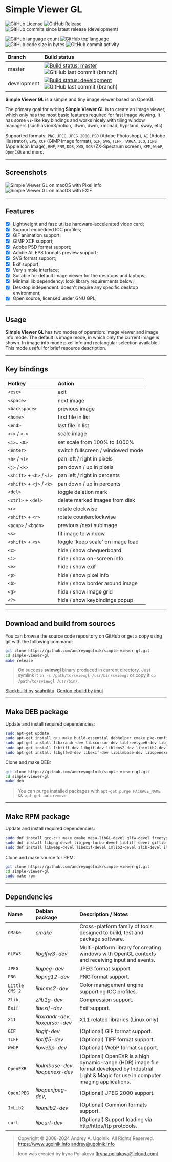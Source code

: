 # Simple Viewer GL

![GitHub License](https://img.shields.io/github/license/andreyugolnik/simple-viewer-gl)
![GitHub Release](https://img.shields.io/github/v/release/andreyugolnik/simple-viewer-gl)
![GitHub commits since latest release (development)](https://img.shields.io/github/commits-since/andreyugolnik/simple-viewer-gl/latest/development)

![GitHub language count](https://img.shields.io/github/languages/count/andreyugolnik/simple-viewer-gl)
![GitHub top language](https://img.shields.io/github/languages/top/andreyugolnik/simple-viewer-gl)
![GitHub code size in bytes](https://img.shields.io/github/languages/code-size/andreyugolnik/simple-viewer-gl)
![GitHub commit activity](https://img.shields.io/github/commit-activity/m/andreyugolnik/simple-viewer-gl)


Branch      | Build status
:---------- | :------------
master      | [![Build status: master](https://ci.appveyor.com/api/projects/status/55qlv1c7ca5vp7y4/branch/master?svg=true)](https://ci.appveyor.com/project/andreyugolnik/simple-viewer-gl/branch/master "Branch: master") ![GitHub last commit (branch)](https://img.shields.io/github/last-commit/andreyugolnik/simple-viewer-gl/master)
development | [![Build status: development](https://ci.appveyor.com/api/projects/status/55qlv1c7ca5vp7y4/branch/development?svg=true)](https://ci.appveyor.com/project/andreyugolnik/simple-viewer-gl/branch/development "Branch: development") ![GitHub last commit (branch)](https://img.shields.io/github/last-commit/andreyugolnik/simple-viewer-gl/development)

**Simple Viewer GL** is a simple and tiny image viewer based on OpenGL.

The primary goal for writing **Simple Viewer GL** is to create an image viewer, which only has the most basic features required for fast image viewing. It has some `vi`-like key bindings and works nicely with tiling window managers (such as ion3/notion, i3wm, dwm, xmonad, hyprland, sway, etc).

Supported formats: `PNG`, `JPEG`, `JPEG 2000`, `PSD` (Adobe Photoshop), `AI` (Adobe Illustrator), `EPS`, `XCF` (GIMP image format), `GIF`, `SVG`, `TIFF`, `TARGA`, `ICO`, `ICNS` (Apple Icon Image), `BMP`, `PNM`, `DDS`, `XWD`, `SCR` (ZX-Spectrum screen), `XPM`, `WebP`, `OpenEXR` and more.

***
## Screenshots

![Simple Viewer GL on macOS with Pixel Info](https://raw.githubusercontent.com/andreyugolnik/simple-viewer-gl/master/res/Screenshot-PixelInfo.png "Simple Viewer GL")
![Simple Viewer GL on macOS with EXIF](https://raw.githubusercontent.com/andreyugolnik/simple-viewer-gl/master/res/Screenshot-EXIF.png "Simple Viewer GL")

***
## Features

- [x] Lightweight and fast: utilize hardware-accelerated video card;
- [x] Support embedded ICC profiles;
- [x] GIF animation support;
- [x] GIMP XCF support;
- [x] Adobe PSD format support;
- [x] Adobe AI, EPS formats preview support;
- [x] SVG format support;
- [x] Exif support;
- [x] Very simple interface;
- [x] Suitable for default image viewer for the desktops and laptops;
- [x] Minimal lib dependency: look library requirements below;
- [x] Desktop independent: doesn't require any specific desktop environment;
- [x] Open source, licensed under GNU GPL;

***
## Usage

**Simple Viewer GL** has two modes of operation: image viewer and image info mode. The default is image mode, in which only the current image is shown. In image info mode pixel info and rectangular selection available. This mode useful for brief resource description.

***
## Key bindings

Hotkey                    | Action
:------------------------ | :--------------------------------
`<esc>`                   | exit
`<space>`                 | next image
`<backspace>`             | previous image
`<home>`                  | first file in list
`<end>`                   | last file in list
`<+>` / `<->`             | scale image
`<1>`...`<0>`             | set scale from 100% to 1000%
`<enter>`                 | switch fullscreen / windowed mode
`<h>` / `<l>`             | pan left / right in pixels
`<j>` / `<k>`             | pan down / up in pixels
`<shift>` + `<h>` / `<l>` | pan left / right in percents
`<shift>` + `<j>` / `<k>` | pan down / up in percents
`<del>`                   | toggle deletion mark
`<ctrl>` + `<del>`        | delete marked images from disk
`<r>`                     | rotate clockwise
`<shift>` + `<r>`         | rotate counterclockwise
`<pgup>` / `<bgdn>`       | previous /next subimage
`<s>`                     | fit image to window
`<shift>` + `<s>`         | toggle 'keep scale' on image load
`<c>`                     | hide / show chequerboard
`<i>`                     | hide / show on-screen info
`<e>`                     | hide / show exif
`<p>`                     | hide / show pixel info
`<b>`                     | hide / show border around image
`<g>`                     | hide / show image grid
`<?>`                     | hide / show keybindings popup

***
## Download and build from sources

You can browse the source code repository on GitHub or get a copy using git with the following command:

```sh
git clone https://github.com/andreyugolnik/simple-viewer-gl.git
cd simple-viewer-gl
make release
```
> On success **sviewgl** binary produced in current directory. Just symlink it `ln -s /path/to/sviewgl /usr/bin/sviewgl` or copy it `cp /path/to/sviewgl /usr/bin/`.

[Slackbuild by](https://github.com/saahriktu/saahriktu-slackbuilds/tree/master/simple-viewer-gl) [saahriktu](https://www.linux.org.ru/people/saahriktu/profile).
[Gentoo ebuild by](https://gogs.lumi.pw/mike/portage/src/master/media-gfx/simpleviewer-gl) [imul](https://www.linux.org.ru/people/imul/profile)

***
## Make DEB package

Update and install required dependencies:
```sh
sudo apt-get update
sudo apt-get install g++ make build-essential debhelper cmake pkg-config libgl1-mesa-dev
sudo apt-get install libxrandr-dev libxcursor-dev libfreetype6-dev libjpeg-dev
sudo apt-get install libtiff-dev libgif-dev liblcms2-dev libimlib2-dev libwebp-dev
sudo apt-get install libglfw3-dev libexif-dev libilmbase-dev libopenexr-dev
```

Clone and make DEB:
```sh
git clone https://github.com/andreyugolnik/simple-viewer-gl.git
cd simple-viewer-gl
make deb
```

> You can purge installed packages with `apt-get purge PACKAGE_NAME && apt-get autoremove`

***
## Make RPM package

Update and install required dependencies:
```sh
sudo dnf install gcc-c++ make cmake mesa-libGL-devel glfw-devel freetype-devel
sudo dnf install libpng-devel libjpeg-turbo-devel libtiff-devel giflib-devel lcms2-devel
sudo dnf install libwebp-devel libexif-devel imlib2-devel zlib-devel ilmbase-devel OpenEXR-devel
```

Clone and make source for RPM:
```sh
git clone https://github.com/andreyugolnik/simple-viewer-gl.git
cd simple-viewer-gl
sudo make rpm
```

***
## Dependencies

Name           | Debian package                     | Description / Notes
:------------- | :--------------------------------- | :-------------------
`CMake`        | *cmake*                            | Cross-platform family of tools designed to build, test and package software.
`GLFW3`        | *libglfw3-dev*                     | Multi-platform library for creating windows with OpenGL contexts and receiving input and events.
`JPEG`         | *libjpeg-dev*                      | JPEG format support.
`PNG`          | *libpng12-dev*                     | PNG format support.
`Little CMS 2` | *liblcms2-dev*                     | Color management engine supporting ICC profiles.
`Zlib`         | *zlib1g-dev*                       | Compression support.
`Exif`         | *libexif-dev*                      | Exif support.
`X11`          | *libxrandr-dev*, *libxcursor-dev*  | X11 related libraries (Linux only)
`GIF`          | *libgif-dev*                       | (Optional) GIF format support.
`TIFF`         | *libtiff5-dev*                     | (Optional) TIFF format support.
`WebP`         | *libwebp-dev*                      | (Optional) WebP format support.
`OpenEXR`      | *libilmbase-dev*, *libopenexr-dev* | (Optional) OpenEXR is a high dynamic-range (HDR) image file format developed by Industrial Light & Magic for use in computer imaging applications.
`OpenJPEG`     | *libopenjpeg-dev*,                 | (Optional) JPEG 2000 support.
`ImLib2`       | *libimlib2-dev*                    | (Optional) Common formats support.
`curl`         | *libcurl-dev*                      | (Optional) Support loading via http/https/ftp protocols.


> Copyright © 2008-2024 Andrey A. Ugolnik. All Rights Reserved.
> https://www.ugolnik.info
> andrey@ugolnik.info
>
> Icon was created by
> Iryna Poliakova (Iryna.poliakova@icloud.com).
